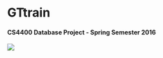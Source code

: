 # GTtrain
#### CS4400 Database Project - Spring Semester 2016
![](https://github.com/jluo80/raw/master/niartTG/buzzImage.jpg)
